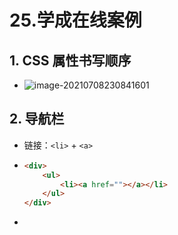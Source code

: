 # 25.学成在线案例

## 1. CSS 属性书写顺序

- <img src="https://raw.githubusercontent.com/TWDH/Leetcode-From-Zero/pictures/img/image-20210708230841601.png" alt="image-20210708230841601"  />

## 2. 导航栏

- 链接：`<li>` + `<a>` 

- ```html
  <div>
      <ul>
          <li><a href=""></a></li>
      </ul>
  </div>
  ```

-  

 